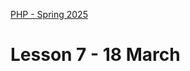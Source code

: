 [PHP - Spring 2025](https://github.com/arturomorarioja-kea/WD_PHP_F25/blob/main/README.md)

# Lesson 7 - 18 March

[--> circe_app: get info from amri.keadigital@gmail.com]: #
[--> git pull https://github.com/arturomorarioja/php_company]: #
[--> git clone https://github.com/arturomorarioja/php_oop_poems_rest]: #
[  --> Company cUrl: get info from amri.keadigital@gmail.com]: #

[--> 1 Solutions (poems + movies)]: #
[--> 2 Sessions + in-class exercise]: #
[--> 3 API consumption sample]: #
[--> 4 Security + vulnerable app demo + csrf demo + in-class exercise (or homework)]: #

[## Exercise solutions]: #
[- Poems API(https://github.com/arturomorarioja/php_oop_poems_rest)]: #
[- Movies REST API(https://github.com/arturomorarioja/kea-movie-manager-rest-api)]: #

[## In-class exercises]: #

[### Sessions]: #
[Rework the language cookies exercises with sessions instead of cookies.]: #

[Solution(https://github.com/arturomorarioja/php_sessions_lang.git)]: #

[### Web Application Security]: #
[Change the Vulnerable Web Application(https://github.com/arturomorarioja/php_vulnerable_app) so that the most usual security attacks (SQL-injection, XSS, CSRF) are prevented]: #

[Solution(https://github.com/arturomorarioja/php_vulnerable_web_application_secured)]: #

[## Homework]: #
[Check out these slides:]: #
[- Sessions in **PHP Syntax**]: #
[- **Web Application Security**]: #
[Check out these code samples:]: #
[- Sessions(https://github.com/arturomorarioja/php_sessions)]: #
[- Vulnerable app(https://github.com/arturomorarioja/php_sessions_lang)]: #
[- CSRF Protection(https://github.com/arturomorarioja/php_csrf)]: #
[- PHP API Consumption:]: #
[  - `file_get_contents()` vs. `cUrl()`(https://github.com/arturomorarioja/php_api_consumption)]: #
[  - Company - API consumption with cUrl(https://github.com/arturomorarioja/php_company)]: #

[--> Something else?]: #
